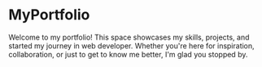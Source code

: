 # MyPortfolio
Welcome to my portfolio! This space showcases my skills, projects, and started my journey in web developer. Whether you're here for inspiration, collaboration, or just to get to know me better, I'm glad you stopped by.
